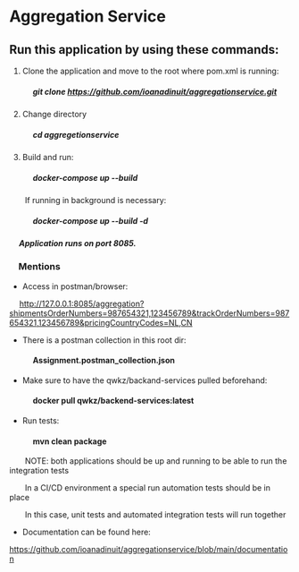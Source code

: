 # Aggregation Service

## Run this application by using these commands:

1. Clone the application and move to the root where pom.xml is running:

##### &emsp;&emsp;&emsp;git clone https://github.com/ioanadinuit/aggregationservice.git

2. Change directory

##### &emsp;&emsp;&emsp;cd aggregetionservice

3. Build and run:

##### &emsp;&emsp;&emsp;docker-compose up --build

&emsp;&emsp;If running in background is necessary: 

##### &emsp;&emsp;&emsp;docker-compose up --build -d


##### &emsp; Application runs on port 8085.

### &emsp;Mentions
* Access in postman/browser:

&emsp; http://127.0.0.1:8085/aggregation?shipmentsOrderNumbers=987654321,123456789&trackOrderNumbers=987654321,123456789&pricingCountryCodes=NL,CN

* There is a postman collection in this root dir: 

#### &emsp;&emsp;&emsp;Assignment.postman_collection.json


* Make sure to have the qwkz/backand-services pulled beforehand:

#### &emsp;&emsp;&emsp;docker pull qwkz/backend-services:latest

* Run tests:
#### &emsp;&emsp;&emsp;mvn clean package
&emsp;&emsp;NOTE: both applications should be up and running to be able to run the integration tests

&emsp;&emsp;In a CI/CD environment a special run automation tests should be in place

&emsp;&emsp;In this case, unit tests and automated integration tests will run together

* Documentation can be found here:
  
https://github.com/ioanadinuit/aggregationservice/blob/main/documentation

